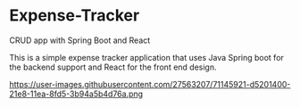 # Expense-Tracker
CRUD app with Spring Boot and React

This is a simple expense tracker application that uses Java Spring boot for the backend support and React for the front end design.

https://user-images.githubusercontent.com/27563207/71145921-d5201400-21e8-11ea-8fd5-3b94a5b4d76a.png

